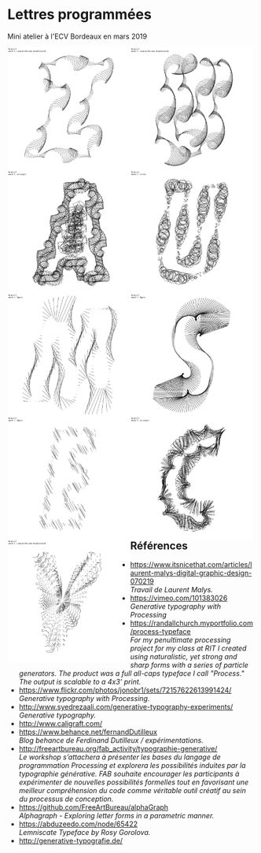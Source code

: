 # Lettres programmées
Mini atelier à l'ECV Bordeaux en mars 2019

<p>
<img src="images/190321_221759_export.jpg" width="250" title="futura.ttf / Z" align="left" />
<img src="images/190321_221901_export.jpg" width="250" title="futura.ttf / U" align="left" />
<img src="images/190321_221937_export.jpg" width="250" title="futura.ttf / A" align="left" />
<img src="images/190321_222050_export.jpg" width="250" title="futura.ttf / U" align="left" />
<img src="images/190321_223401_export.jpg" width="250" title="futura.ttf / M" align="left" />
<img src="images/190321_223703_export.jpg" width="250" title="futura.ttf / S" align="left" />
<img src="images/190321_224348_export.jpg" width="250" title="futura.ttf / E" align="left" />
<img src="images/190321_224521_export.jpg" width="250" title="futura.ttf / C" align="left" />
<img src="images/190321_224029_export.jpg" width="250" title="futura.ttf / V" align="left" />
</p>

## Références
* https://www.itsnicethat.com/articles/laurent-malys-digital-graphic-design-070219 <br />*Travail de Laurent Malys.*
* https://vimeo.com/101383026 <br />*Generative typography with Processing*
* https://randallchurch.myportfolio.com/process-typeface<br />*For my penultimate processing project for my class at RIT I created using naturalistic, yet strong and sharp forms with a series of particle generators. The product was a full all-caps typeface I call "Process." The output is scalable to a 4x3' print.*
* https://www.flickr.com/photos/jonobr1/sets/72157622613991424/ <br />*Generative typography with Processing.*
* http://www.syedrezaali.com/generative-typography-experiments/ <br />*Generative typography.*
* http://www.caligraft.com/
* https://www.behance.net/fernandDutilleux <br />*Blog behance de Ferdinand Dutilleux / expérimentations.*
* http://freeartbureau.org/fab_activity/typographie-generative/ <br />*Le workshop s’attachera à présenter les bases du langage de programmation Processing et explorera les possibilités induites par la typographie générative. FAB souhaite encourager les participants à expérimenter de nouvelles possibilités formelles tout en favorisant une meilleur compréhension du code comme véritable outil créatif au sein du processus de conception.*
* https://github.com/FreeArtBureau/alphaGraph <br />*Alphagraph - Exploring letter forms in a parametric manner.*
* https://abduzeedo.com/node/65422 <br />*Lemniscate Typeface by Rosy Gorolova.*
* http://generative-typografie.de/


